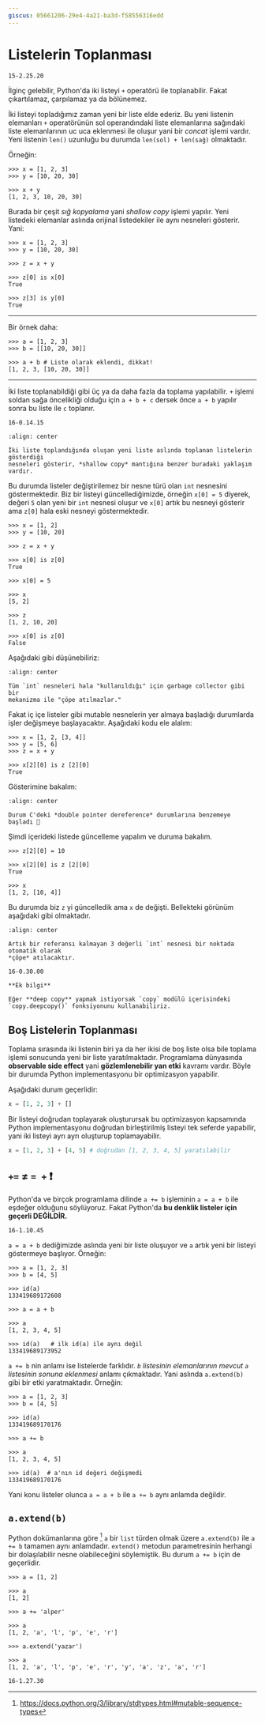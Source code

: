 ```yaml
---
giscus: 05661206-29e4-4a21-ba3d-f58556316edd
---
```


# Listelerin Toplanması

`15-2.25.20`

İlginç gelebilir, Python'da iki listeyi `+` operatörü ile toplanabilir. Fakat
çıkartılamaz, çarpılamaz ya da bölünemez.

İki listeyi topladığımız zaman yeni bir liste elde ederiz. Bu yeni listenin
elemanları `+` operatörünün sol operandındaki liste elemanlarına sağındaki liste
elemanlarının uc uca eklenmesi ile oluşur yani bir *concat* işlemi vardır. Yeni
listenin `len()` uzunluğu bu durumda `len(sol) + len(sağ)` olmaktadır.

Örneğin:

```text
>>> x = [1, 2, 3]
>>> y = [10, 20, 30]

>>> x + y
[1, 2, 3, 10, 20, 30]
```

Burada bir çeşit *sığ kopyalama* yani *shallow copy* işlemi yapılır. Yeni
listedeki elemanlar aslında orijinal listedekiler ile aynı nesneleri gösterir.
Yani:

```text
>>> x = [1, 2, 3]
>>> y = [10, 20, 30]

>>> z = x + y

>>> z[0] is x[0]
True

>>> z[3] is y[0]
True
```

---

Bir örnek daha:

```text
>>> a = [1, 2, 3]
>>> b = [[10, 20, 30]]

>>> a + b # Liste olarak eklendi, dikkat!
[1, 2, 3, [10, 20, 30]]
```

---

İki liste toplanabildiği gibi üç ya da daha fazla da toplama yapılabilir. `+`
işlemi soldan sağa öncelikliği olduğu için `a + b + c` dersek önce `a + b`
yapılır sonra bu liste ile `c` toplanır.

`16-0.14.15`

```{figure} assets/list-toplama-bellek.png
:align: center

İki liste toplandığında oluşan yeni liste aslında toplanan listelerin gösterdiği
nesneleri gösterir, *shallow copy* mantığına benzer buradaki yaklaşım vardır.
```

Bu durumda listeler değiştirilemez bir nesne türü olan `int` nesnesini göstermektedir.
Biz bir listeyi güncellediğimizde, örneğin `x[0] = 5` diyerek, değeri `5`
olan yeni bir `int` nesnesi oluşur ve `x[0]` artık bu nesneyi gösterir ama
`z[0]` hala eski nesneyi göstermektedir.

```text
>>> x = [1, 2]
>>> y = [10, 20]

>>> z = x + y

>>> x[0] is z[0]
True

>>> x[0] = 5

>>> x
[5, 2]

>>> z
[1, 2, 10, 20]

>>> x[0] is z[0]
False
```

Aşağıdaki gibi düşünebiliriz:

```{figure} assets/list-toplama-bellek-immutable.png
:align: center

Tüm `int` nesneleri hala "kullanıldığı" için garbage collector gibi bir
mekanizma ile "çöpe atılmazlar."
```

Fakat iç içe listeler gibi mutable nesnelerin yer almaya başladığı durumlarda
işler değişmeye başlayacaktır. Aşağıdaki kodu ele alalım:

```text
>>> x = [1, 2, [3, 4]]
>>> y = [5, 6]
>>> z = x + y

>>> x[2][0] is z [2][0]
True
```

Gösterimine bakalım:

```{figure} assets/list-toplama-bellek-icice.png
:align: center

Durum C'deki *double pointer dereference* durumlarına benzemeye başladı 🤔
```

Şimdi içerideki listede güncelleme yapalım ve duruma bakalım.

```text
>>> z[2][0] = 10

>>> x[2][0] is z [2][0]
True

>>> x
[1, 2, [10, 4]]
```

Bu durumda biz `z` yi güncelledik ama `x` de değişti. Bellekteki görünüm
aşağıdaki gibi olmaktadır.

```{figure} assets/list-toplama-bellek-icice-update.png
:align: center

Artık bir referansı kalmayan 3 değerli `int` nesnesi bir noktada otomatik olarak
*çöpe* atılacaktır.
```

`16-0.30.00`

```{note}
**Ek bilgi**

Eğer **deep copy** yapmak istiyorsak `copy` modülü içerisindeki
`copy.deepcopy()` fonksiyonunu kullanabiliriz.
```

## Boş Listelerin Toplanması

Toplama sırasında iki listenin biri ya da her ikisi de boş liste olsa bile
toplama işlemi sonucunda yeni bir liste yaratılmaktadır. Programlama dünyasında
**observable side effect** yani **gözlemlenebilir yan etki** kavramı vardır.
Böyle bir durumda Python implementasyonu bir optimizasyon yapabilir.

Aşağıdaki durum geçerlidir:

```python
x = [1, 2, 3] + []
```

Bir listeyi doğrudan toplayarak oluşturursak bu optimizasyon kapsamında
Python implementasyonu doğrudan birleştirilmiş listeyi tek seferde yapabilir,
yani iki listeyi ayrı ayrı oluşturup toplamayabilir.

```python
x = [1, 2, 3] + [4, 5] # doğrudan [1, 2, 3, 4, 5] yaratılabilir
```

## `+=` ≠ `= +` ❗

Python'da ve birçok programlama dilinde `a += b` işleminin `a = a + b` ile
eşdeğer olduğunu söylüyoruz. Fakat Python'da **bu denklik listeler için geçerli
DEĞİLDİR.**

`16-1.10.45`

`a = a + b` dediğimizde aslında yeni bir liste oluşuyor ve `a` artık yeni
bir listeyi göstermeye başlıyor. Örneğin:

```text
>>> a = [1, 2, 3]
>>> b = [4, 5]

>>> id(a)
133419689172608

>>> a = a + b

>>> a
[1, 2, 3, 4, 5]

>>> id(a)   # ilk id(a) ile aynı değil
133419689173952
```

`a += b` nin anlamı ise listelerde farklıdır. *`b` listesinin elemanlarının
mevcut `a` listesinin sonuna eklenmesi* anlamı çıkmaktadır. Yani aslında
`a.extend(b)` gibi bir etki yaratmaktadır. Örneğin:

```text
>>> a = [1, 2, 3]
>>> b = [4, 5]

>>> id(a)
133419689170176

>>> a += b

>>> a
[1, 2, 3, 4, 5]

>>> id(a)  # a'nın id değeri değişmedi
133419689170176
```

Yani konu listeler olunca `a = a + b` ile `a += b` aynı anlamda değildir.

## `a.extend(b)`

Python dokümanlarına göre [^1f] `a` bir `list` türden olmak üzere `a.extend(b)` ile
`a += b` tamamen aynı anlamdadır. `extend()` metodun parametresinin herhangi
bir dolaşılabilir nesne olabileceğini söylemiştik. Bu durum `a += b` için de
geçerlidir.

```text
>>> a = [1, 2]

>>> a
[1, 2]

>>> a += 'alper'

>>> a
[1, 2, 'a', 'l', 'p', 'e', 'r']

>>> a.extend('yazar')

>>> a
[1, 2, 'a', 'l', 'p', 'e', 'r', 'y', 'a', 'z', 'a', 'r']
```

`16-1.27.30`

[^1f]: <https://docs.python.org/3/library/stdtypes.html#mutable-sequence-types>
